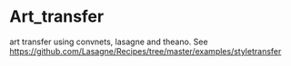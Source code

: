 # Art_transfer
art transfer using convnets, lasagne and theano. See https://github.com/Lasagne/Recipes/tree/master/examples/styletransfer
